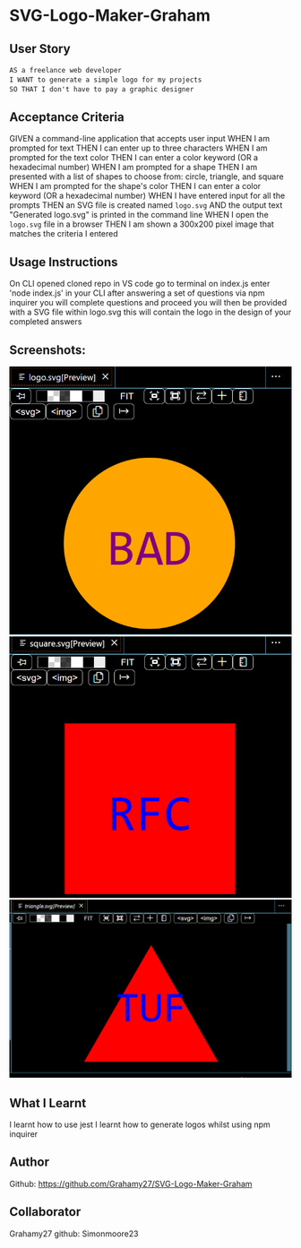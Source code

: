 # SVG-Logo-Maker-Graham

## User Story
```md
AS a freelance web developer
I WANT to generate a simple logo for my projects
SO THAT I don't have to pay a graphic designer
```
## Acceptance Criteria

GIVEN a command-line application that accepts user input
WHEN I am prompted for text
THEN I can enter up to three characters
WHEN I am prompted for the text color
THEN I can enter a color keyword (OR a hexadecimal number)
WHEN I am prompted for a shape
THEN I am presented with a list of shapes to choose from: circle, triangle, and square
WHEN I am prompted for the shape's color
THEN I can enter a color keyword (OR a hexadecimal number)
WHEN I have entered input for all the prompts
THEN an SVG file is created named `logo.svg`
AND the output text "Generated logo.svg" is printed in the command line
WHEN I open the `logo.svg` file in a browser
THEN I am shown a 300x200 pixel image that matches the criteria I entered

## Usage Instructions
On CLI opened cloned repo in VS code
go to terminal on index.js
enter 'node index.js' in your CLI
after answering a set of questions via npm inquirer you will complete questions and proceed
you will then be provided with a SVG file within logo.svg
this will contain the logo in the design of your completed answers

## Screenshots:
![Alt text](images/Circle.svg.png)
![Alt text](images/Square.svg.png)
![Alt text](images/Triangle.svg.png)


## What I Learnt
I learnt how to use jest
I learnt how to generate logos whilst using npm inquirer

## Author
Github: https://github.com/Grahamy27/SVG-Logo-Maker-Graham

## Collaborator

Grahamy27
github: Simonmoore23

